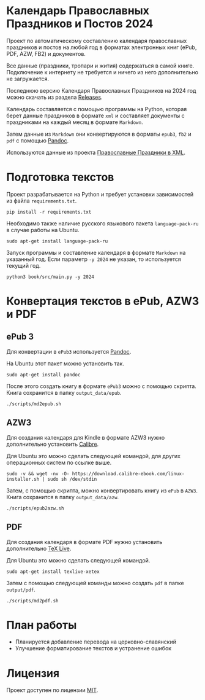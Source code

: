 # Календарь Православных Праздников и Постов 2024

Проект по автоматическому составлению календаря православных праздников и постов на любой год
в форматах электронных книг (ePub, PDF, AZW, FB2) и документов.

Все данные (праздники, тропари и жития) содержаться в самой книге.
Подключение к интернету не требуется и ничего из него дополнительно не загружается.

Последнюю версию Календаря Православных Праздников на 2024 год можно скачать из раздела [Releases](https://github.com/Mount-Skete/liturgical-calendar/releases).

Календарь составляется с помощью программы на Python, 
которая берет данные праздников в формате `xml` 
и составляет документы с праздниками на каждый месяц
в формате `Markdown`.

Затем данные из `Markdown` они конвертируются 
в форматы `epub3`, `fb2` и `pdf` с помощью [Pandoc](https://pandoc.org).

Используются данные из проекта [Православные Праздники в XML](https://github.com/Mount-Skete/orthodox-typikon-feasts-xml).

# Подготовка текстов

Проект разрабатывается на Python и требует установки зависимостей из файла `requirements.txt`.

```shell
pip install -r requirements.txt
```

Необходимо также наличие русского языкового пакета `language-pack-ru` в случае работы на Ubuntu.
```shell
sudo apt-get install language-pack-ru
```

Запуск программы и составление календаря в формате `Markdown` на указанный год.
Если параметр `-y 2024` не указан, то используется текущий год.
```shell
python3 book/src/main.py -y 2024
```

# Конвертация текстов в ePub, AZW3 и PDF

## ePub 3

Для конвертации в `ePub3` используется [Pandoc](https://pandoc.org).

На Ubuntu этот пакет можно установить так.
```shell
sudo apt-get install pandoc
```

После этого создать книгу в формате `ePub3` можно с помощью скрипта.
Книга сохранится в папку `output_data/epub`.
```shell
./scripts/md2epub.sh
```

## AZW3

Для создания календаря для Kindle в формате AZW3 нужно дополнительно установить 
[Calibre](https://calibre-ebook.com/download_linux).

Для Ubuntu это можно сделать следующей командой, для других операционных систем по ссылке выше.
```shell
sudo -v && wget -nv -O- https://download.calibre-ebook.com/linux-installer.sh | sudo sh /dev/stdin
```

Затем, с помощью скрипта, можно конвертировать книгу из `ePub` в `AZW3`.
Книга сохранится в папку `output_data/azw`.
```shell
./scripts/epub2azw.sh
```

## PDF

Для создания календаря в формате PDF нужно установить дополнительно [TeX Live](https://tug.org/texlive/).

Для Ubuntu это можно сделать следующей командой.
```shell
sudo apt-get install texlive-xetex
```

Затем с помощью следующей команды можно создать `pdf` в папке `output/pdf`.
```shell
./scripts/md2pdf.sh
```

# План работы

* Планируется добавление перевода на церковно-славянский
* Улучшение форматирование текстов и устранение ошибок

# Лицензия

Проект доступен по лицензии [MIT](LICENSE).